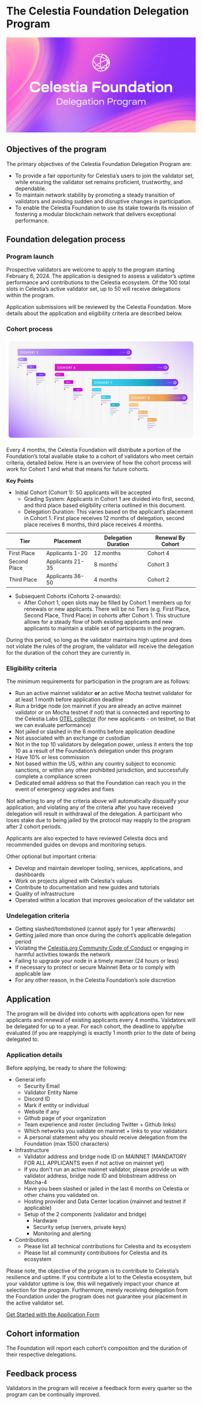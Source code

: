# The Celestia Foundation Delegation Program

![Delegation program banner](/img/foundation-delegation-program.jpg)

## Objectives of the program

The primary objectives of the Celestia Foundation Delegation Program are: 

* To provide a fair opportunity for Celestia’s users to join the validator set, while ensuring the validator set remains proficient, trustworthy, and dependable. 
* To maintain network stability by promoting a steady transition of validators and avoiding sudden and disruptive changes in participation.
* To enable the Celestia Foundation to use its stake towards its mission of fostering a modular blockchain network that delivers exceptional performance.

## Foundation delegation process

### Program launch

Prospective validators are welcome to apply to the program starting February 6, 2024. The application is designed to assess a validator’s uptime performance and contributions to the Celestia ecosystem. Of the 100 total slots in Celestia’s active validator set, up to 50 will receive delegations within the program. 

Application submissions will be reviewed by the Celestia Foundation. More details about the application and eligibility criteria are described below. 

### Cohort process

![cohort timeline](/img/cohort-timeline.jpg)

Every 4 months, the Celestia Foundation will distribute a portion of the Foundation’s total available stake to a cohort of validators who meet certain criteria, detailed below. Here is an overview of how the cohort process will work for Cohort 1 and what that means for future cohorts.

**Key Points**

* Initial Cohort (Cohort 1): 50 applicants will be accepted
  *  Grading System: Applicants in Cohort 1 are divided into first, second, and third place based eligibility criteria outlined in this document.
  *  Delegation Duration: This varies based on the applicant’s placement in Cohort 1. First place receives 12 months of delegation, second place receives 8 months, third place receives 4 months.

| Tier          | Placement       | Delegation Duration | Renewal By Cohort |
|---------------|-----------------|---------------------|-------------------|
| First Place   | Applicants 1-20 | 12 months           | Cohort 4          |
| Second Place  | Applicants 21-35| 8 months            | Cohort 3          |
| Third Place   | Applicants 36-50| 4 months            | Cohort 2          |

* Subsequent Cohorts (Cohorts 2-onwards): 
  *  After Cohort 1, open slots may be filled by Cohort 1 members up for renewals or new applicants. There will be no Tiers (e.g. First Place, Second Place, Third Place) in cohorts after Cohort 1. This structure allows for a steady flow of both existing applicants and new applicants to maintain a stable set of participants in the program.

During this period, so long as the validator maintains high uptime and does not violate the rules of the program, the validator will receive the delegation for the duration of the cohort they are currently in.

### Eligibility criteria

The minimum requirements for participation in the program are as follows:

* Run an active mainnet validator **or** an active Mocha testnet validator for at least 1 month before application deadline
* Run a bridge node (on mainnet if you are already an active mainnet validator or on Mocha testnet if not) that is connected and reporting to the Celestia Labs [OTEL collector](https://docs.celestia.org/nodes/celestia-node-metrics) (for new applicants - on testnet, so that we can evaluate performance)
* Not jailed or slashed in the 6 months before application deadline
* Not associated with an exchange or custodian
* Not in the top 10 validators by delegation power, unless it enters the top 10 as a result of the Foundation’s delegation under this program 
* Have 10% or less commission
* Not based within the US, within any country subject to economic sanctions, or within any other prohibited jurisdiction, and successfully complete a compliance screen
* Dedicated email address so that the Foundation can reach you in the event of emergency upgrades and fixes

Not adhering to any of the criteria above will automatically disqualify your application, and violating any of the criteria after you have received delegation will result in withdrawal of the delegation. A participant who loses stake due to being jailed by the protocol may reapply to the program after 2 cohort periods.

Applicants are also expected to have reviewed Celestia docs and recommended guides on devops and monitoring setups.

Other optional but important criteria:

* Develop and maintain developer tooling, services, applications, and dashboards
* Work on projects aligned with Celestia's values
* Contribute to documentation and new guides and tutorials
* Quality of infrastructure
* Operated within a location that improves geolocation of the validator set

### Undelegation criteria

* Getting slashed/tombstoned (cannot apply for 1 year afterwards)
* Getting jailed more than once during the cohort’s applicable delegation period
* Violating the [Celestia.org Community Code of Conduct](https://docs.celestia.org/community/coc/) or engaging in harmful activities towards the network
* Failing to upgrade your node in a timely manner (24 hours or less)
* If necessary to protect or secure Mainnet Beta or to comply with applicable law
* For any other reason, in the Celestia Foundation’s sole discretion

## Application

The program will be divided into cohorts with applications open for new applicants and renewal of existing applicants every 4 months. Validators will be delegated for up to a year. For each cohort, the deadline to apply/be evaluated (if you are reapplying) is exactly 1 month prior to the date of being delegated to.

### Application details

Before applying, be ready to share the following:

* General info
  * Security Email
  * Validator Entity Name
  * Discord ID
  * Mark if entity or individual
  * Website if any
  * Github page of your organization
  * Team experience and roster (including Twitter + Github links)
  * Which networks you validate on mainnet + links to your validators
  * A personal statement why you should receive delegation from the Foundation (max 1500 characters)
* Infrastructure
  * Validator address and bridge node ID on MAINNET (MANDATORY FOR ALL APPLICANTS even if not active on mainnet yet)
  * If you don't run an active mainnet validator, please provide us with validator address, bridge node ID and blobstream address on Mocha-4
  * Have you been slashed or jailed in the last 6 months on Celestia or other chains you validated on.
  * Hosting provider and Data Center location (mainnet and testnet if applicable)
  * Setup of the 2 components (validator and bridge) 
    * Hardware 
    * Security setup (servers, private keys)
    * Monitoring and alerting
* Contributions
  * Please list all technical contributions for Celestia and its ecosystem
  * Please list all community contributions for Celestia and its ecosystem

Please note, the objective of the program is to contribute to Celestia’s resilience and uptime. If you contribute a lot to the Celestia ecosystem, but your validator uptime is low, this will negatively impact your chance at selection for the program. Furthermore, merely receiving delegation from the Foundation under the program does not guarantee your placement in the active validator set.

[Get Started with the Application Form](https://forms.gle/RHTLvvkF4jHuaviEA)

## Cohort information

The Foundation will report each cohort’s composition and the duration of their respective delegations.

## Feedback process

Validators in the program will receive a feedback form every quarter so the program can be continually improved.

